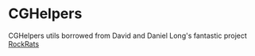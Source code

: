 # CGHelpers

CGHelpers utils borrowed from David and Daniel Long's fantastic project [RockRats](https://github.com/bg2b/RockRats)
